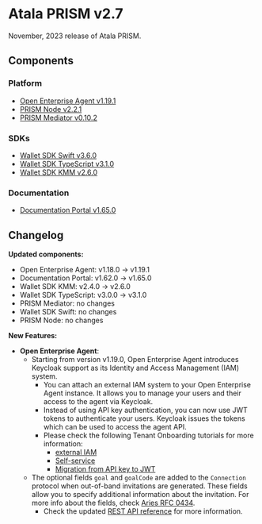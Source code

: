 # Atala PRISM v2.7

November, 2023 release of Atala PRISM.

## Components

### Platform

* [Open Enterprise Agent v1.19.1](https://github.com/hyperledger-labs/open-enterprise-agent/releases/tag/prism-agent-v1.19.1)
* [PRISM Node v2.2.1](https://github.com/input-output-hk/atala-prism/releases/tag/v2.2.1)
* [PRISM Mediator v0.10.2](https://github.com/input-output-hk/atala-prism-mediator/releases/tag/prism-mediator-v0.10.2)

### SDKs

* [Wallet SDK Swift v3.6.0](https://github.com/input-output-hk/atala-prism-wallet-sdk-swift/releases/tag/3.6.0)
* [Wallet SDK TypeScript v3.1.0](https://github.com/input-output-hk/atala-prism-wallet-sdk-ts/releases/tag/v3.1.0)
* [Wallet SDK KMM v2.6.0](https://github.com/input-output-hk/atala-prism-wallet-sdk-kmm/releases/tag/v2.6.0)

### Documentation

* [Documentation Portal v1.65.0](https://github.com/input-output-hk/atala-prism-docs/releases/tag/v1.65.0)

## Changelog

**Updated components:**

- Open Enterprise Agent: v1.18.0 -> v1.19.1
- Documentation Portal: v1.62.0 -> v1.65.0
- Wallet SDK KMM: v2.4.0 -> v2.6.0
- Wallet SDK TypeScript: v3.0.0 -> v3.1.0
- PRISM Mediator: no changes
- Wallet SDK Swift: no changes
- PRISM Node: no changes

**New Features:**

- **Open Enterprise Agent**:
  - Starting from version v1.19.0, Open Enterprise Agent introduces Keycloak support as its Identity and Access Management (IAM) system.
    - You can attach an external IAM system to your Open Enterprise Agent instance. It allows you to manage your users and their access to the agent via Keycloak.
    - Instead of using API key authentication, you can now use JWT tokens to authenticate your users. Keycloak issues the tokens which can be used to access the agent API.
    - Please check the following Tenant Onboarding tutorials for more information:
      - [external IAM](https://staging-docs.atalaprism.io/tutorials/multitenancy/tenant-onboarding-ext-iam)
      - [Self-service](https://staging-docs.atalaprism.io/tutorials/multitenancy/tenant-onboarding-self-service)
      - [Migration from API key to JWT](https://staging-docs.atalaprism.io/tutorials/multitenancy/tenant-migration)
  - The optional fields `goal` and `goalCode` are added to the `Connection` protocol when out-of-band invitations are generated. These fields allow you to specify additional information about the invitation. For more info about the fields, check [Aries RFC 0434](https://github.com/hyperledger/aries-rfcs/blob/main/features/0434-outofband/README.md).
    - Check the updated [REST API reference](https://staging-docs.atalaprism.io/agent-api/#tag/Connections-Management/operation/createConnection) for more information.
